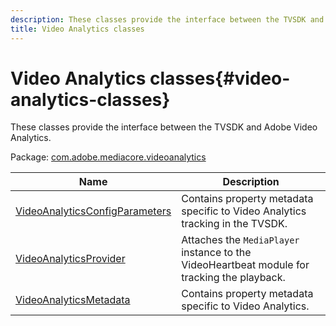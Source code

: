 ```yaml
---
description: These classes provide the interface between the TVSDK and Adobe Video Analytics.
title: Video Analytics classes
---
```


# Video Analytics classes{#video-analytics-classes}

These classes provide the interface between the TVSDK and Adobe Video Analytics.

 Package: [com.adobe.mediacore.videoanalytics](https://help.adobe.com/en_US/primetime/api/psdk/asdoc-dhls_1.4/com/adobe/mediacore/videoanalytics/package-detail.html) 

|  Name  | Description  |
|---|---|
| [VideoAnalyticsConfigParameters](https://help.adobe.com/en_US/primetime/api/psdk/asdoc-dhls_1.4/com/adobe/mediacore/videoanalytics/VideoAnalyticsConfigParameters.html)  | Contains property metadata specific to Video Analytics tracking in the TVSDK.  |
| [VideoAnalyticsProvider](https://help.adobe.com/en_US/primetime/api/psdk/asdoc-dhls_1.4/com/adobe/mediacore/videoanalytics/VideoAnalyticsProvider.html)  | Attaches the `MediaPlayer` instance to the VideoHeartbeat module for tracking the playback.  |
| [VideoAnalyticsMetadata](https://help.adobe.com/en_US/primetime/api/psdk/asdoc-dhls_1.4/com/adobe/mediacore/videoanalytics/VideoAnalyticsMetadata.html)  | Contains property metadata specific to Video Analytics.  |